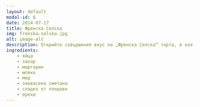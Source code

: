 ```yaml
---
layout: default
modal-id: 6
date: 2014-07-17
title: Френска Селска
img: frenska-selska.jpg
alt: image-alt
description: Открийте съвършения вкус на „Френска Селска“ торта, в която се срещат изтънченост и уют! Богатите слоеве от медено тесто са внимателно комбинирани с нежна заквасена сметана и сладко от плодове, създавайки хармония от вкусове, напомняща за френския провинциален стил. Добавката от хрупкави орехи придава прекрасен финал, който ще ви накара да се усмихнете. Всяко парче е празник за вкусовите ви рецептори и ви кани на истинско гастрономично пътешествие. Насладете се на тази изкусителна наслада!
ingredients:
    - яйца
    - захар
    - маргарин
    - мляко
    - мед
    - заквасена сметана
    - сладко от плодове
    - орехи
---
```

